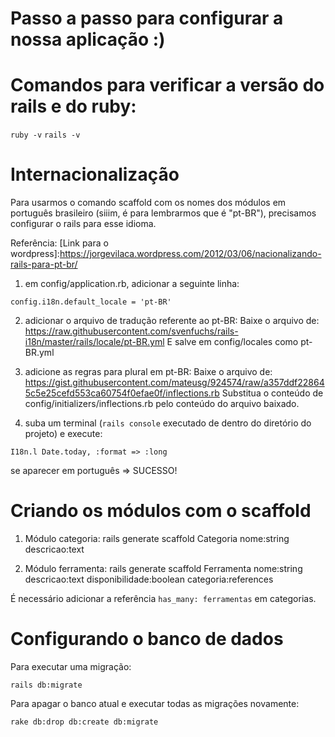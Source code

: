 # Passo a passo para configurar a nossa aplicação :)

# Comandos para verificar a versão do rails e do ruby:
`ruby -v`
`rails -v`

# Internacionalização
Para usarmos o comando scaffold com os nomes dos módulos em português brasileiro
(siiim, é para lembrarmos que é "pt-BR"), precisamos configurar o rails para esse idioma.

Referência: [Link para o wordpress]:https://jorgevilaca.wordpress.com/2012/03/06/nacionalizando-rails-para-pt-br/

1. em config/application.rb, adicionar a seguinte linha:
```
config.i18n.default_locale = 'pt-BR'
```

2. adicionar o arquivo de tradução referente ao pt-BR:
Baixe o arquivo de: https://raw.githubusercontent.com/svenfuchs/rails-i18n/master/rails/locale/pt-BR.yml
E salve em config/locales como pt-BR.yml

3. adicione as regras para plural em pt-BR:
Baixe o arquivo de: https://gist.githubusercontent.com/mateusg/924574/raw/a357ddf228645c5e25cefd553ca60754f0efae0f/inflections.rb
Substitua o conteúdo de config/initializers/inflections.rb pelo conteúdo do arquivo baixado.

4. suba um terminal (`rails console` executado de dentro do diretório do projeto) e execute:
```
I18n.l Date.today, :format => :long
```
se aparecer em português => SUCESSO!


# Criando os módulos com o scaffold

1. Módulo categoria:
rails generate scaffold Categoria nome:string descricao:text

1. Módulo ferramenta:
rails generate scaffold Ferramenta nome:string descricao:text disponibilidade:boolean categoria:references

É necessário adicionar a referência `has_many: ferramentas` em categorias.

# Configurando o banco de dados
Para executar uma migração:
```
rails db:migrate
```

Para apagar o banco atual e executar todas as migrações novamente:
```
rake db:drop db:create db:migrate
```
